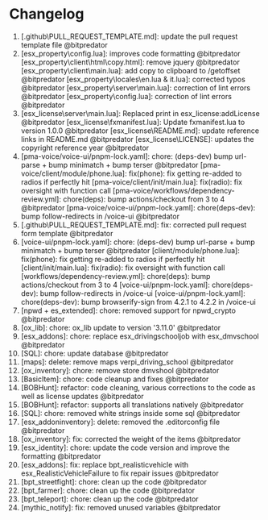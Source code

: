 # Changelog

<!-- ⚠⚠ Please follow the format provided ⚠⚠ -->
<!-- Always use "1." at the start instead of "2. " or "X. " as GitHub will auto renumber everything. -->
<!-- Use the following format below -->
<!--  1. [Changed Area] Title of changes - @github username  -->

<!-- Version 1.0.0 -->
1. [.github\PULL_REQUEST_TEMPLATE.md]: update the pull request template file @bitpredator
2. [esx_property\config.lua]: improves code formatting @bitpredator
   [esx_property\client\html\copy.html]: remove jquery @bitpredator
   [esx_property\client\main.lua]: add copy to clipboard to /getoffset @bitpredator
   [esx_property\locales\en.lua & it.lua]: corrected typos @bitpredator
   [esx_property\server\main.lua]: correction of lint errors @bitpredator
   [esx_property\config.lua]: correction of lint errors @bitpredator
3. [esx_license\server\main.lua]: Replaced print in esx_license:addLicense @bitpredator
   [esx_license\fxmanifest.lua]: Update fxmanifest.lua to version 1.0.0 @bitpredator
   [esx_license\README.md]: update reference links in README.md @bitpredator
   [esx_license\LICENSE]: updates the copyright reference year @bitpredator
4. [pma-voice/voice-ui/pnpm-lock.yaml]: chore: (deps-dev) bump url-parse + bump minimatch + bump terser @bitpredator
   [pma-voice/client/module/phone.lua]: fix(phone): fix getting re-added to radios if perfectly hit
   [pma-voice/client/init/main.lua]: fix(radio): fix oversight with function call
   [pma-voice/workflows/dependency-review.yml]: chore(deps): bump actions/checkout from 3 to 4 @bitpredator
   [pma-voice/voice-ui/pnpm-lock.yaml]: chore(deps-dev): bump follow-redirects in /voice-ui @bitpredator
5. [.github\PULL_REQUEST_TEMPLATE.md]: fix: corrected pull request form template @bitpredator
6. [voice-ui/pnpm-lock.yaml]: chore: (deps-dev) bump url-parse + bump minimatch + bump terser @bitpredator
   [client/module/phone.lua]: fix(phone): fix getting re-added to radios if perfectly hit
   [client/init/main.lua]: fix(radio): fix oversight with function call
   [workflows/dependency-review.yml]: chore(deps): bump actions/checkout from 3 to 4
   [voice-ui/pnpm-lock.yaml]: chore(deps-dev): bump follow-redirects in /voice-ui
   [voice-ui/pnpm-lock.yaml]: chore(deps-dev): bump browserify-sign from 4.2.1 to 4.2.2 in /voice-ui
7. [npwd + es_extended]: chore: removed support for npwd_crypto @bitpredator
8. [ox_lib]: chore: ox_lib update to version '3.11.0' @bitpredator
9. [esx_addons]: chore: replace esx_drivingschooljob with esx_dmvschool @bitpredator
10. [SQL]: chore: update database @bitpredator
11. [maps]: delete: remove maps verpi_driving_school @bitpredator
12. [ox_inventory]: chore: remove store dmvshool @bitpredator
13. [BasicItem]: chore: code cleanup and fixes @bitpredator
14. [BOBHunt]: refactor: code cleaning, various corrections to the code as well as license updates @bitpredator
15. [BOBHunt]: refactor: supports all translations natively @bitpredator
16. [SQL]: chore: removed white strings inside some sql @bitpredator
17. [esx_addoninventory]: delete: removed the .editorconfig file @bitpredator
18. [ox_inventory]: fix: corrected the weight of the items @bitpredator
19. [esx_identity]: chore: update the code version and improve the formatting @bitpredator
20. [esx_addons]: fix: replace bpt_realisticvehicle with esx_RealisticVehicleFailure to fix repair issues @bitpredator
21. [bpt_streetfight]: chore: clean up the code @bitpredator
22. [bpt_farmer]: chore: clean up the code @bitpredator
23. [bpt_teleport]: chore: clean up the code @bitpredator
24. [mythic_notify]: fix: removed unused variables @bitpredator